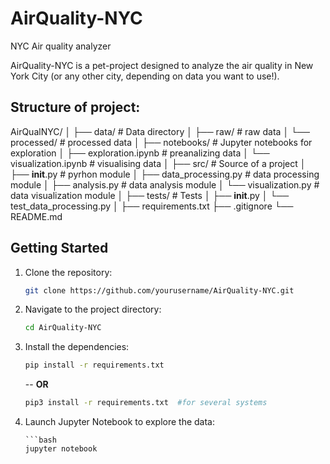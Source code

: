 # AirQuality-NYC
 NYC Air quality analyzer 

AirQuality-NYC is a pet-project designed to analyze the air quality in New York City (or any other city, depending on data you want to use!). 

## Structure of project:

AirQualNYC/
│
├── data/                   # Data directory
│   ├── raw/                    # raw data
│   └── processed/              # processed data
│
├── notebooks/              # Jupyter notebooks for exploration
│   ├── exploration.ipynb       # preanalizing data
│   └── visualization.ipynb     # visualising data
│
├── src/                    # Source of a project
│   ├── __init__.py             # pyrhon module
│   ├── data_processing.py      # data processing module
│   ├── analysis.py             # data analysis module
│   └── visualization.py        # data visualization module
│
├── tests/                  # Tests
│   ├── __init__.py
│   └── test_data_processing.py
│
├── requirements.txt
├── .gitignore
└── README.md


## Getting Started

1. Clone the repository:
    ```bash
   git clone https://github.com/yourusername/AirQuality-NYC.git
   ```
2. Navigate to the project directory:
    ```bash
   cd AirQuality-NYC
   ```
3. Install the dependencies:
    ```bash
   pip install -r requirements.txt
   ```
   -- **OR**
    ```bash
   pip3 install -r requirements.txt  #for several systems
4. Launch Jupyter Notebook to explore the data:
    ```
    ```bash
   jupyter notebook
   ```
